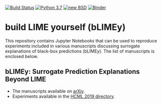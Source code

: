 [![Build Status](https://travis-ci.org/So-Cool/bLIMEy.svg?branch=master)](https://travis-ci.org/So-Cool/bLIMEy)
[![Python 3.7](https://img.shields.io/badge/python-3.7-blue.svg)](https://github.com/So-Cool/bLIMEy)
[![new BSD](https://img.shields.io/github/license/So-Cool/bLIMEy.svg)](https://github.com/So-Cool/bLIMEy/blob/master/LICENCE)
[![Binder](https://mybinder.org/badge_logo.svg)](https://mybinder.org/v2/gh/So-Cool/bLIMEy/master)

# build LIME yourself (bLIMEy) #

This repository contains Jupyter Notebooks that can be used to reproduce
experiments included in various manuscripts discussing surrogate explanations
of black-box predictions (bLIMEy). The list of manuscripts is enclosed below.

## bLIMEy: Surrogate Prediction Explanations Beyond LIME ##

* The manuscripts available on [arXiv](https://arxiv.org/abs/1910.13016).
* Experiments available in the [HCML 2019 directory](https://github.com/So-Cool/bLIMEy/tree/master/HCML_2019).
